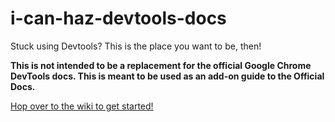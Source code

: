 i-can-haz-devtools-docs
=======================

Stuck using Devtools? This is the place you want to be, then!

**This is not intended to be a replacement for the official Google Chrome DevTools docs. This is meant to be used as an add-on guide to the Official Docs.**

[Hop over to the wiki to get started!](https://github.com/adityadineshsaxena/i-can-haz-devtools-docs/wiki)
